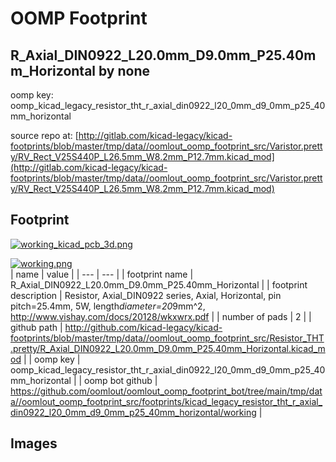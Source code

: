 # OOMP Footprint  
## R_Axial_DIN0922_L20.0mm_D9.0mm_P25.40mm_Horizontal  by none  
  
oomp key: oomp_kicad_legacy_resistor_tht_r_axial_din0922_l20_0mm_d9_0mm_p25_40mm_horizontal  
  
source repo at: [http://gitlab.com/kicad-legacy/kicad-footprints/blob/master/tmp/data//oomlout_oomp_footprint_src/Varistor.pretty/RV_Rect_V25S440P_L26.5mm_W8.2mm_P12.7mm.kicad_mod](http://gitlab.com/kicad-legacy/kicad-footprints/blob/master/tmp/data//oomlout_oomp_footprint_src/Varistor.pretty/RV_Rect_V25S440P_L26.5mm_W8.2mm_P12.7mm.kicad_mod)  
## Footprint  
  
[![working_kicad_pcb_3d.png](working_kicad_pcb_3d_600.png)](working_kicad_pcb_3d.png)  
  
[![working.png](working_600.png)](working.png)  
| name | value | 
| --- | --- | 
| footprint name | R_Axial_DIN0922_L20.0mm_D9.0mm_P25.40mm_Horizontal | 
| footprint description | Resistor, Axial_DIN0922 series, Axial, Horizontal, pin pitch=25.4mm, 5W, length*diameter=20*9mm^2, http://www.vishay.com/docs/20128/wkxwrx.pdf | 
| number of pads | 2 | 
| github path | http://github.com/kicad-legacy/kicad-footprints/blob/master/tmp/data//oomlout_oomp_footprint_src/Resistor_THT.pretty/R_Axial_DIN0922_L20.0mm_D9.0mm_P25.40mm_Horizontal.kicad_mod | 
| oomp key | oomp_kicad_legacy_resistor_tht_r_axial_din0922_l20_0mm_d9_0mm_p25_40mm_horizontal | 
| oomp bot github | https://github.com/oomlout/oomlout_oomp_footprint_bot/tree/main/tmp/data//oomlout_oomp_footprint_src/footprints/kicad_legacy_resistor_tht_r_axial_din0922_l20_0mm_d9_0mm_p25_40mm_horizontal/working | 
## Images  
